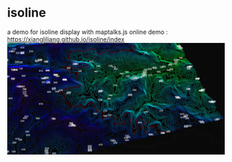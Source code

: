 # isoline
a demo for isoline display with maptalks.js
online demo : https://xiangliliang.github.io/isoline/index   
![img](https://github.com/XiangLiLiang/isoline/blob/master/img/20190709224640.png)

